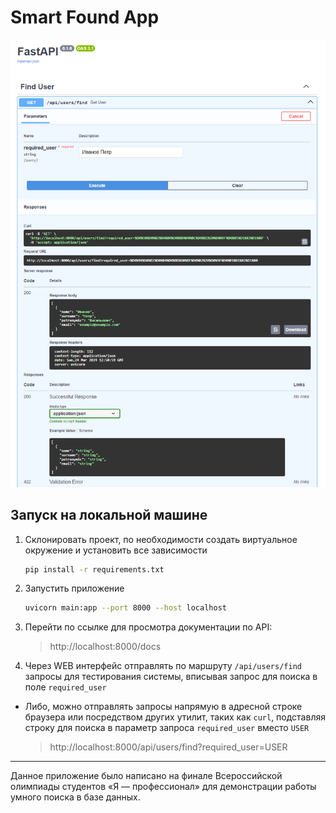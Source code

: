 # Smart Found App

![preview image](preview.png)

## Запуск на локальной машине

1. Склонировать проект, по необходимости создать виртуальное окружение и
установить все зависимости
      ```bash
      pip install -r requirements.txt
      ```

2. Запустить приложение
      ```bash
      uvicorn main:app --port 8000 --host localhost
      ```
3. Перейти по ссылке для просмотра документации по API:
    > http://localhost:8000/docs

4. Через WEB интерфейс отправлять по маршруту `/api/users/find` запросы
для тестирования системы, вписывая запрос для поиска в поле `required_user`

- Либо, можно отправлять запросы напрямую в адресной строке браузера или посредством
других утилит, таких как `curl`, подставляя строку для поиска в параметр
запроса `required_user` вместо `USER`
    > http://localhost:8000/api/users/find?required_user=USER

---

Данное приложение было написано на финале Всероссийской олимпиады студентов
«Я — профессионал» для демонстрации работы умного поиска в базе данных.
